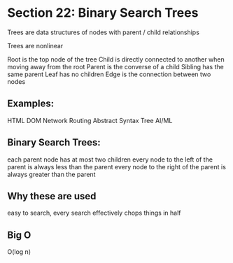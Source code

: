 # Section 22: Binary Search Trees
Trees are data structures of nodes with parent / child relationships

Trees are nonlinear

Root is the top node of the tree
Child is directly connected to another when moving away from the root
Parent is the converse of a child
Sibling has the same parent
Leaf has no children
Edge is the connection between two nodes

## Examples:
HTML DOM
Network Routing
Abstract Syntax Tree
AI/ML

## Binary Search Trees:
each parent node has at most two children
every node to the left of the parent is always less than the parent
every node to the right of the parent is always greater than the parent

## Why these are used
easy to search, every search effectively chops things in half

## Big O
O(log n)